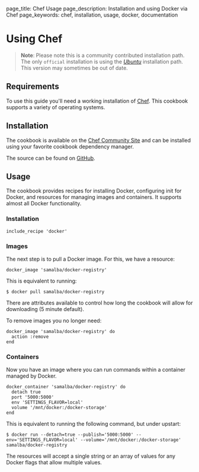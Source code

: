 page_title: Chef Usage
page_description: Installation and using Docker via Chef
page_keywords: chef, installation, usage, docker, documentation

# Using Chef

> **Note**:
> Please note this is a community contributed installation path. The only
> `official` installation is using the
> [*Ubuntu*](/installation/ubuntulinux) installation
> path. This version may sometimes be out of date.

## Requirements

To use this guide you'll need a working installation of
[Chef](http://www.getchef.com/). This cookbook supports a variety of
operating systems.

## Installation

The cookbook is available on the [Chef Community
Site](http://community.opscode.com/cookbooks/docker) and can be
installed using your favorite cookbook dependency manager.

The source can be found on
[GitHub](https://github.com/bflad/chef-docker).

## Usage

The cookbook provides recipes for installing Docker, configuring init
for Docker, and resources for managing images and containers. It
supports almost all Docker functionality.

### Installation

    include_recipe 'docker'

### Images

The next step is to pull a Docker image. For this, we have a resource:

    docker_image 'samalba/docker-registry'

This is equivalent to running:

    $ docker pull samalba/docker-registry

There are attributes available to control how long the cookbook will
allow for downloading (5 minute default).

To remove images you no longer need:

    docker_image 'samalba/docker-registry' do
      action :remove
    end

### Containers

Now you have an image where you can run commands within a container
managed by Docker.

    docker_container 'samalba/docker-registry' do
      detach true
      port '5000:5000'
      env 'SETTINGS_FLAVOR=local'
      volume '/mnt/docker:/docker-storage'
    end

This is equivalent to running the following command, but under upstart:

    $ docker run --detach=true --publish='5000:5000' --env='SETTINGS_FLAVOR=local' --volume='/mnt/docker:/docker-storage' samalba/docker-registry

The resources will accept a single string or an array of values for any
Docker flags that allow multiple values.
